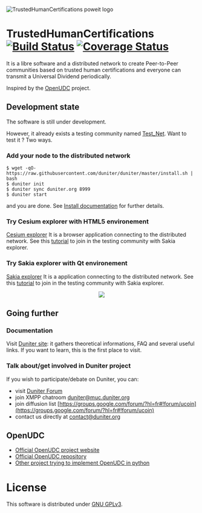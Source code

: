 ![TrustedHumanCertifications poweit logo](https://ipfs.pics/ipfs/QmUDP4hat3Dj2ryz1NdnNNzu9Svnk7nLf2xeEsyS4q4GNt)

# TrustedHumanCertifications [![Build Status](https://api.travis-ci.org/duniter/duniter.png)](https://travis-ci.org/duniter/duniter) [![Coverage Status](https://coveralls.io/repos/duniter/duniter/badge.svg?branch=master&service=github)](https://coveralls.io/github/duniter/duniter?branch=master)

It is a libre software and a distributed network to create Peer-to-Peer communities based on trusted human certifications and everyone can transmit a Universal Dividend periodically.

Inspired by the [OpenUDC](https://github.com/Open-UDC/open-udc) project.

## Development state

The software is still under development.

However, it already exists a testing community named [Test_Net](https://forum.duniter.org/t/join-our-new-testnet-currency/813). Want to test it ? Two ways.

### Add your node to the distributed network

```
$ wget -qO- https://raw.githubusercontent.com/duniter/duniter/master/install.sh | bash
$ duniter init
$ duniter sync duniter.org 8999
$ duniter start
```

and you are done. 
See [Install documentation](https://github.com/duniter/duniter/wiki/Install-Duniter-node) for further details.

### Try Cesium explorer with HTML5 environement

[Cesium explorer](http://cesium.duniter.fr)
It is a browser application connecting to the distributed network. 
See this [tutorial](https://forum.duniter.org/t/join-our-new-testnet-currency/813) to join in the testing community with Sakia explorer.


### Try Sakia explorer with Qt environement

[Sakia explorer](http://sakia-wallet.org)
It is a application connecting to the distributed network. 
See this [tutorial](https://forum.duniter.org/t/join-our-new-testnet-currency/813) to join in the testing community with Sakia explorer.

<p align="center"> <img src="http://sakia-wallet.org/img/Dividends.png" /> </p>


## Going further

### Documentation

Visit [Duniter site](https://duniter.org): it gathers theoretical informations, FAQ and several useful links. If you want to learn, this is the first place to visit.

### Talk about/get involved in Duniter project

If you wish to participate/debate on Duniter, you can:

* visit [Duniter Forum](http://forum.duniter.org)
* join XMPP chatroom [duniter@muc.duniter.org](https://jappix.com/)
* join diffusion list [https://groups.google.com/forum/?hl=fr#!forum/ucoin](https://groups.google.com/forum/?hl=fr#!forum/ucoin)
* contact us directly at [contact@duniter.org](mailto:contact@duniter.org)


## OpenUDC

* [Official OpenUDC project website](http://www.openudc.org)
* [Official OpenUDC repository](https://github.com/Open-UDC/open-udc)
* [Other project trying to implement OpenUDC in python](https://github.com/canercandan/django-openudc)

# License

This software is distributed under [GNU GPLv3](https://raw.github.com/duniter/duniter/master/LICENSE).
